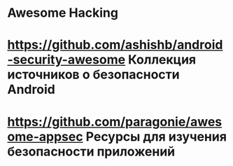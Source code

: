 # Awesome Hacking
# https://github.com/ashishb/android-security-awesome Коллекция источников о безопасности Android
# https://github.com/paragonie/awesome-appsec Ресурсы для изучения безопасности приложений
